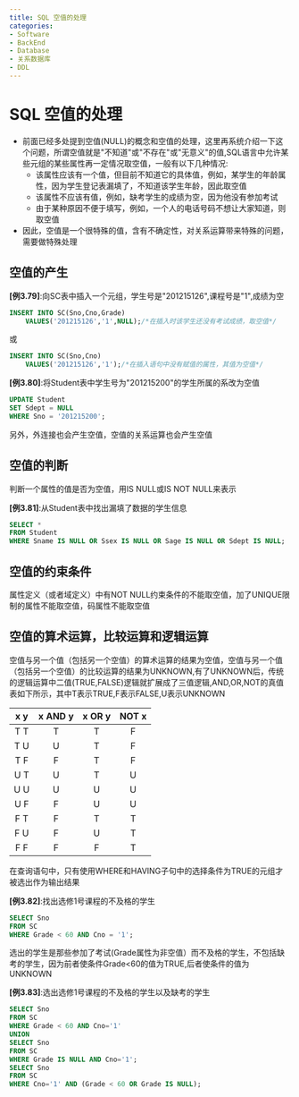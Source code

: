 ```yaml
---
title: SQL 空值的处理
categories:
- Software
- BackEnd
- Database
- 关系数据库
- DDL
---
```

# SQL 空值的处理

- 前面已经多处提到空值(NULL)的概念和空值的处理，这里再系统介绍一下这个问题，所谓空值就是"不知道"或"不存在"或"无意义"的值,SQL语言中允许某些元组的某些属性再一定情况取空值，一般有以下几种情况:
    - 该属性应该有一个值，但目前不知道它的具体值，例如，某学生的年龄属性，因为学生登记表漏填了，不知道该学生年龄，因此取空值
    - 该属性不应该有值，例如，缺考学生的成绩为空，因为他没有参加考试
    - 由于某种原因不便于填写，例如，一个人的电话号码不想让大家知道，则取空值
- 因此，空值是一个很特殊的值，含有不确定性，对关系运算带来特殊的问题，需要做特殊处理

## 空值的产生

**[例3.79]**:向SC表中插入一个元组，学生号是"201215126",课程号是"1",成绩为空

```sql
INSERT INTO SC(Sno,Cno,Grade)
	VALUES('201215126','1',NULL);/*在插入时该学生还没有考试成绩，取空值*/
```

或

```sql
INSERT INTO SC(Sno,Cno)
	VALUES('201215126','1');/*在插入语句中没有赋值的属性，其值为空值*/
```

**[例3.80]**:将Student表中学生号为"201215200"的学生所属的系改为空值

```sql
UPDATE Student
SET Sdept = NULL
WHERE Sno = '201215200';
```

另外，外连接也会产生空值，空值的关系运算也会产生空值

## 空值的判断

判断一个属性的值是否为空值，用IS NULL或IS NOT NULL来表示

**[例3.81]**:从Student表中找出漏填了数据的学生信息

```sql
SELECT *
FROM Student
WHERE Sname IS NULL OR Ssex IS NULL OR Sage IS NULL OR Sdept IS NULL;
```

## 空值的约束条件

属性定义（或者域定义）中有NOT NULL约束条件的不能取空值，加了UNIQUE限制的属性不能取空值，码属性不能取空值

## 空值的算术运算，比较运算和逻辑运算

空值与另一个值（包括另一个空值）的算术运算的结果为空值，空值与另一个值（包括另一个空值）的比较运算的结果为UNKNOWN,有了UNKNOWN后，传统的逻辑运算中二值(TRUE,FALSE)逻辑就扩展成了三值逻辑,AND,OR,NOT的真值表如下所示，其中T表示TRUE,F表示FALSE,U表示UNKNOWN

| x        y  | x AND y | x OR y | NOT x |
| :---------: | :-----: | :----: | :---: |
| T        T | T       | T      | F     |
| T        U | U | T | F     |
| T        F | F | T | F |
| U        T | U | T | U |
| U        U | U | U | U |
| U        F | F | U | U |
| F        T | F | T | T |
| F        U | F | U | T |
| F        F | F | F | T |

在查询语句中，只有使用WHERE和HAVING子句中的选择条件为TRUE的元组才被选出作为输出结果

**[例3.82]**:找出选修1号课程的不及格的学生

```sql
SELECT Sno
FROM SC
WHERE Grade < 60 AND Cno = '1';
```

选出的学生是那些参加了考试(Grade属性为非空值）而不及格的学生，不包括缺考的学生，因为前者使条件Grade<60的值为TRUE,后者使条件的值为UNKNOWN

**[例3.83]**:选出选修1号课程的不及格的学生以及缺考的学生

```sql
SELECT Sno
FROM SC
WHERE Grade < 60 AND Cno='1'
UNION
SELECT Sno
FROM SC
WHERE Grade IS NULL AND Cno='1';
SELECT Sno
FROM SC
WHERE Cno='1' AND (Grade < 60 OR Grade IS NULL);
```
